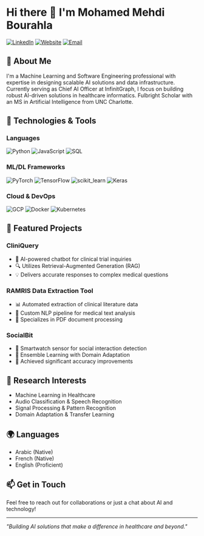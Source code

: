 # Hi there 👋 I'm Mohamed Mehdi Bourahla

[![LinkedIn](https://img.shields.io/badge/LinkedIn-0077B5?style=for-the-badge&logo=linkedin&logoColor=white)](https://linkedin.com/in/mehdibourahla)
[![Website](https://img.shields.io/badge/Website-FF7139?style=for-the-badge&logo=Firefox-Browser&logoColor=white)](https://mehdibourahla.com)
[![Email](https://img.shields.io/badge/Email-D14836?style=for-the-badge&logo=gmail&logoColor=white)](mailto:mehdibrhl4@gmail.com)

## 🚀 About Me

I'm a Machine Learning and Software Engineering professional with expertise in designing scalable AI solutions and data infrastructure. Currently serving as Chief AI Officer at InfinitGraph, I focus on building robust AI-driven solutions in healthcare informatics. Fulbright Scholar with an MS in Artificial Intelligence from UNC Charlotte.

## 🔧 Technologies & Tools

### Languages
![Python](https://img.shields.io/badge/Python-3776AB?style=flat-square&logo=python&logoColor=white)
![JavaScript](https://img.shields.io/badge/JavaScript-F7DF1E?style=flat-square&logo=javascript&logoColor=black)
![SQL](https://img.shields.io/badge/SQL-4479A1?style=flat-square&logo=postgresql&logoColor=white)

### ML/DL Frameworks
![PyTorch](https://img.shields.io/badge/PyTorch-EE4C2C?style=flat-square&logo=pytorch&logoColor=white)
![TensorFlow](https://img.shields.io/badge/TensorFlow-FF6F00?style=flat-square&logo=tensorflow&logoColor=white)
![scikit_learn](https://img.shields.io/badge/scikit_learn-F7931E?style=flat-square&logo=scikit-learn&logoColor=white)
![Keras](https://img.shields.io/badge/Keras-D00000?style=flat-square&logo=keras&logoColor=white)

### Cloud & DevOps
![GCP](https://img.shields.io/badge/GCP-4285F4?style=flat-square&logo=google-cloud&logoColor=white)
![Docker](https://img.shields.io/badge/Docker-2496ED?style=flat-square&logo=docker&logoColor=white)
![Kubernetes](https://img.shields.io/badge/Kubernetes-326CE5?style=flat-square&logo=kubernetes&logoColor=white)

## 🎯 Featured Projects

### CliniQuery
- 🏥 AI-powered chatbot for clinical trial inquiries
- 🔍 Utilizes Retrieval-Augmented Generation (RAG)
- 💡 Delivers accurate responses to complex medical questions

### RAMRIS Data Extraction Tool
- 📊 Automated extraction of clinical literature data
- 🔬 Custom NLP pipeline for medical text analysis
- 📑 Specializes in PDF document processing

### SocialBit
- 📱 Smartwatch sensor for social interaction detection
- 🧠 Ensemble Learning with Domain Adaptation
- 💪 Achieved significant accuracy improvements

## 🌟 Research Interests
- Machine Learning in Healthcare
- Audio Classification & Speech Recognition
- Signal Processing & Pattern Recognition
- Domain Adaptation & Transfer Learning

## 🌍 Languages
- Arabic (Native)
- French (Native)
- English (Proficient)

## 📫 Get in Touch
Feel free to reach out for collaborations or just a chat about AI and technology!

---
*"Building AI solutions that make a difference in healthcare and beyond."*
